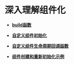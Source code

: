 # 深入理解组件化<a name="ZH-CN_TOPIC_0000001157388845"></a>

-   **[build函数](ts-function-build.md)**  

-   **[自定义组件初始化](ts-custom-component-initialization.md)**  

-   **[自定义组件生命周期回调函数](ts-custom-component-lifecycle-callbacks.md)**  

-   **[组件创建和重新初始化示例](ts-component-creation-re-initialization.md)**  


